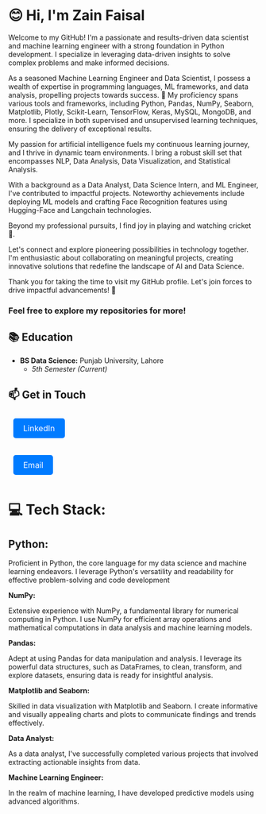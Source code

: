 <!DOCTYPE html>
<html lang="en">
<head>
    <meta charset="UTF-8">
    <meta name="viewport" content="width=device-width, initial-scale=1.0">
</head>

<body>
<h1> 😊 Hi, I'm Zain Faisal</h1>
<p>Welcome to my GitHub! I'm a passionate and results-driven data scientist and machine learning engineer with a strong foundation in Python development. I specialize in leveraging data-driven insights to solve complex problems and make informed decisions.</p>

<p>As a seasoned Machine Learning Engineer and Data Scientist, I possess a wealth of expertise in programming languages, ML frameworks, and data analysis, propelling projects towards success. 🚀 My proficiency spans various tools and frameworks, including Python, Pandas, NumPy, Seaborn, Matplotlib, Plotly, Scikit-Learn, TensorFlow, Keras, MySQL, MongoDB, and more. I specialize in both supervised and unsupervised learning techniques, ensuring the delivery of exceptional results.</p>

<p>
My passion for artificial intelligence fuels my continuous learning journey, and I thrive in dynamic team environments. I bring a robust skill set that encompasses NLP, Data Analysis, Data Visualization, and Statistical Analysis.
</p>

<p>
With a background as a Data Analyst, Data Science Intern, and ML Engineer, I've contributed to impactful projects. Noteworthy achievements include deploying ML models and crafting Face Recognition features using Hugging-Face and Langchain technologies.
</p>

<p>
Beyond my professional pursuits, I find joy in playing and watching cricket 🏏.
</p>

<p>
Let's connect and explore pioneering possibilities in technology together. I'm enthusiastic about collaborating on meaningful projects, creating innovative solutions that redefine the landscape of AI and Data Science.
</p>

<p>
Thank you for taking the time to visit my GitHub profile. Let's join forces to drive impactful advancements! 🤝
</p>


### **Feel free to explore my repositories for more!**
</body>
</html>



## 📚 Education

- **BS Data Science:** Punjab University, Lahore
  - _5th Semester (Current)_
  

## 📫 Get in Touch


<a href="www.linkedin.com/in/zain-faisal-593b05239"
style="display: inline-block; margin: 10px; padding: 10px 20px; font-size: 16px;
text-decoration: none; color: #fff; background-color: #007BFF;
border-radius: 5px; transition: background-color 0.3s ease;"
onmouseover="this.style.backgroundColor='#0056b3'"
onmouseout="this.style.backgroundColor='#007BFF'">
LinkedIn
</a>

<a href="mailto:zainfaisal280@gmail.com"
style="display: inline-block; margin: 10px; padding: 10px 20px; font-size: 16px;
text-decoration: none; color: #fff; background-color: #007BFF;
border-radius: 5px; transition: background-color 0.3s ease;"
onmouseover="this.style.backgroundColor='#0056b3'"
onmouseout="this.style.backgroundColor='#007BFF'">
Email
</a>

# 💻 Tech Stack:

## **Python:**

Proficient in Python, the core language for my data science and machine learning endeavors. I leverage Python's versatility and readability for effective problem-solving and code development

**NumPy:**

Extensive experience with NumPy, a fundamental library for numerical computing in Python. I use NumPy for efficient array operations and mathematical computations in data analysis and machine learning models.

**Pandas:**

Adept at using Pandas for data manipulation and analysis. I leverage its powerful data structures, such as DataFrames, to clean, transform, and explore datasets, ensuring data is ready for insightful analysis.

**Matplotlib and Seaborn:**

Skilled in data visualization with Matplotlib and Seaborn. I create informative and visually appealing charts and plots to communicate findings and trends effectively.

**Data Analyst:**

As a data analyst, I've successfully completed various projects that involved extracting actionable insights from data.

**Machine Learning Engineer:**

In the realm of machine learning, I have developed predictive models using advanced algorithms.